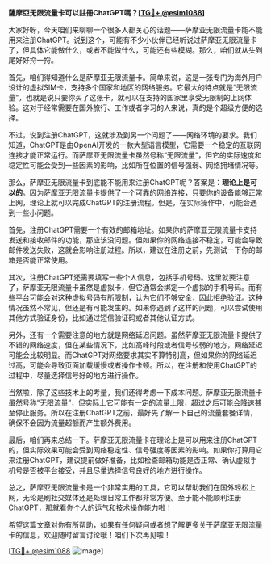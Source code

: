 **薩摩亞无限流量卡可以註冊ChatGPT嗎？[[TG💪+ @esim1088](https://t.me/s/esim1088)]**

大家好呀，今天咱们来聊聊一个很多人都关心的话题——萨摩亚无限流量卡能不能用来注册ChatGPT。说到这个，可能有不少小伙伴已经听说过萨摩亚无限流量卡了，但具体它能做什么，或者不能做什么，可能还有些模糊。那么，咱们就从头到尾好好捋一捋。

首先，咱们得知道什么是萨摩亚无限流量卡。简单来说，这是一张专门为海外用户设计的虚拟SIM卡，支持多个国家和地区的网络服务。它最大的特点就是“无限流量”，也就是说只要你买了这张卡，就可以在支持的国家里享受无限制的上网体验。这对于经常需要在国外旅行、工作或者学习的人来说，真的是个超级方便的选择。

不过，说到注册ChatGPT，这就涉及到另一个问题了——网络环境的要求。我们知道，ChatGPT是由OpenAI开发的一款大型语言模型，它需要一个稳定的互联网连接才能正常运行。而萨摩亚无限流量卡虽然号称“无限流量”，但它的实际速度和稳定性可能会受到一些因素的影响，比如所在位置的信号强弱、网络拥堵情况等。

那么，萨摩亚无限流量卡到底能不能用来注册ChatGPT呢？答案是：**理论上是可以的**。因为萨摩亚无限流量卡提供了一个可靠的网络连接，只要你的设备能够正常上网，理论上就可以完成ChatGPT的注册流程。但是，在实际操作中，可能会遇到一些小问题。

首先，注册ChatGPT需要一个有效的邮箱地址。如果你的萨摩亚无限流量卡支持发送和接收邮件的功能，那应该没问题。但如果你的网络连接不稳定，可能会导致邮件发送失败，这就会影响注册过程。所以，建议在注册之前，先测试一下你的邮箱是否能正常使用。

其次，注册ChatGPT还需要填写一些个人信息，包括手机号码。这里就要注意了，萨摩亚无限流量卡虽然是虚拟卡，但它通常会绑定一个虚拟的手机号码。而有些平台可能会对这种虚拟号码有所限制，认为它们不够安全，因此拒绝验证。这种情况虽然不常见，但还是有可能发生的。如果你遇到了这样的问题，可以尝试使用其他方式验证身份，比如通过短信验证码或者其他认证方式。

另外，还有一个需要注意的地方就是网络延迟问题。虽然萨摩亚无限流量卡提供了不错的网络速度，但在某些情况下，比如高峰时段或者信号较弱的地方，网络延迟可能会比较明显。而ChatGPT对网络要求其实不算特别高，但如果你的网络延迟过高，可能会导致页面加载缓慢或者操作卡顿。所以，在注册和使用ChatGPT的过程中，尽量选择信号好的地方进行操作。

当然啦，除了这些技术上的考量，我们还得考虑一下成本问题。萨摩亚无限流量卡虽然号称“无限流量”，但实际上它可能有一定的流量上限，超过之后可能会降速甚至停止服务。所以在注册ChatGPT之前，最好先了解一下自己的流量套餐详情，确保不会因为流量超额而产生额外费用。

最后，咱们再来总结一下。萨摩亚无限流量卡在理论上是可以用来注册ChatGPT的，但实际效果可能会受到网络稳定性、信号强度等因素的影响。如果你打算用它来注册ChatGPT，建议提前做好准备，比如检查邮箱功能是否正常、确认虚拟手机号是否被平台接受，并且尽量选择信号良好的地方进行操作。

总之，萨摩亚无限流量卡是一个非常实用的工具，它可以帮助我们在国外轻松上网，无论是刷社交媒体还是处理日常工作都非常方便。至于能不能顺利注册ChatGPT，那就看你个人的运气和技术操作能力啦！

希望这篇文章对你有所帮助，如果有任何疑问或者想了解更多关于萨摩亚无限流量卡的信息，欢迎随时留言讨论哦！咱们下次再见啦！

[[TG💪+ @esim1088](https://t.me/s/esim1088) ![Image](https://i.postimg.cc/4NQfJmqS/Snipaste-2025-05-13-00-14-12.png)]